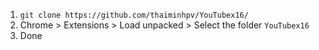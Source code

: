 1. `git clone https://github.com/thaiminhpv/YouTubex16/`
2. Chrome > Extensions > Load unpacked > Select the folder `YouTubex16`
3. Done